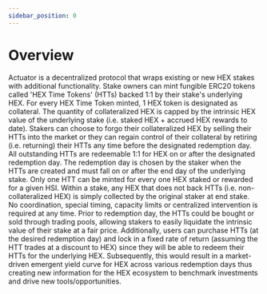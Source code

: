 ```yaml
---
sidebar_position: 0
---
```


# Overview

Actuator is a decentralized protocol that wraps existing or new HEX stakes with additional functionality. Stake owners can mint fungible ERC20 tokens called 'HEX Time Tokens' (HTTs) backed 1:1 by their stake's underlying HEX. For every HEX Time Token minted, 1 HEX token is designated as collateral. The quantity of collateralized HEX is capped by the intrinsic HEX value of the underlying stake (i.e. staked HEX + accrued HEX rewards to date). Stakers can choose to forgo their collateralized HEX by selling their HTTs into the market or they can regain control of their collateral by retiring (i.e. returning) their HTTs any time before the designated redemption day. All outstanding HTTs are redeemable 1:1 for HEX on or after the designated redemption day. The redemption day is chosen by the staker when the HTTs are created and must fall on or after the end day of the underlying stake. Only one HTT can be minted for every one HEX staked or rewarded for a given HSI. Within a stake, any HEX that does not back HTTs (i.e. non-collateralized HEX) is simply collected by the original staker at end stake. No coordination, special timing, capacity limits or centralized intervention is required at any time. Prior to redemption day, the HTTs could be bought or sold through trading pools, allowing stakers to easily liquidate the intrinsic value of their stake at a fair price. Additionally, users can purchase HTTs (at the desired redemption day) and lock in a fixed rate of return (assuming the HTT trades at a discount to HEX) since they will be able to redeem their HTTs for the underlying HEX. Subsequently, this would result in a market-driven emergent yield curve for HEX across various redemption days thus creating new information for the HEX ecosystem to benchmark investments and drive new tools/opportunities.

